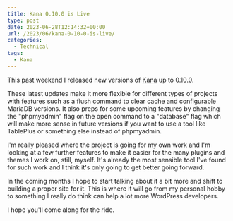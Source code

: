 ```yaml
---
title: Kana 0.10.0 is Live
type: post
date: 2023-06-28T12:14:32+00:00
url: /2023/06/kana-0-10-0-is-live/
categories:
  - Technical
tags:
  - Kana
---
```


This past weekend I released new versions of [Kana][1] up to 0.10.0.

These latest updates make it more flexible for different types of projects with features such as a flush command to clear cache and configurable MariaDB versions. It also preps for some upcoming features by changing the "phpmyadmin" flag on the open command to a "database" flag which will make more sense in future versions if you want to use a tool like TablePlus or something else instead of phpmyadmin.

I'm really pleased where the project is going for my own work and I'm looking at a few further features to make it easier for the many plugins and themes I work on, still, myself. It's already the most sensible tool I've found for such work and I think it's only going to get better going forward.

In the coming months I hope to start talking about it a bit more and shift to building a proper site for it. This is where it will go from my personal hobby to something I really do think can help a lot more WordPress developers.

I hope you'll come along for the ride.

 [1]: https://github.com/ChrisWiegman/kana/